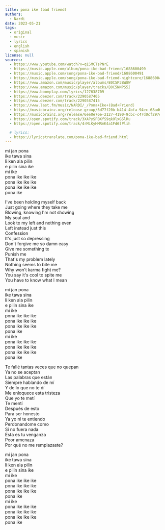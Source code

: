```yaml
---
title: pona ike (bad friend)
authors:
  - Nardi
date: 2023-05-21
tags:
  - original
  - music
  - lyrics
  - english
  - spanish
license: null
sources:
  - https://www.youtube.com/watch?v=q1SMCTsPNrE
  - https://music.apple.com/album/pona-ike-bad-friend/1688600490
  - https://music.apple.com/song/pona-ike-bad-friend/1688600491
  - https://music.apple.com/song/pona-ike-bad-friend-nightcore/1688600492
  - https://www.amazon.com/music/player/albums/B0C5P3BW8W
  - https://www.amazon.com/music/player/tracks/B0C5NNPS5J
  - https://www.boomplay.com/lyrics/127638709
  - https://www.deezer.com/track/2290587405
  - https://www.deezer.com/track/2290587415
  - https://www.last.fm/music/NARDI/_/Pona+Ike+(Bad+Friend)
  - https://musicbrainz.org/release-group/5d77f20b-b414-4bfa-94ec-68ad6fcd08f7
  - https://musicbrainz.org/release/6ee0e76e-2127-4190-9cbc-c47d0cf297d0
  - https://open.spotify.com/track/3XAPySFBXfS9qk0lxGSlRu
  - https://open.spotify.com/track/4rMLKyHMRmK4a1Fd6lPlih

  # lyrics:
  - https://lyricstranslate.com/pona-ike-bad-friend.html
---
```


mi jan pona  \
ike tawa sina   \
li ken ala pilin  \
e pilin sina ike  \
mi ike  \
pona ike ike ike  \
pona ike ike ike  \
pona ike ike ike  \
pona ike

I've been holding myself back  \
Just going where they take me  \
Blowing, knowing I'm not showing   \
My soul and  \
Look to my left and nothing even  \
Left instead just this  \
Confession  \
It's just so depressing  \
Don't forgive me so damn easy  \
Give me something to   \
Punish me  \
That's my problem lately  \
Nothing seems to bite me  \
Why won't karma fight me?  \
You say it's cool to spite me  \
You have to know what I mean

mi jan pona  \
ike tawa sina   \
li ken ala pilin  \
e pilin sina ike  \
mi ike  \
pona ike ike ike  \
pona ike ike ike  \
pona ike ike ike  \
pona ike  \
mi ike  \
pona ike ike ike  \
pona ike ike ike  \
pona ike ike ike  \
pona ike

Te fallé tantas veces que no quepan  \
Ya no se aceptan  \
Las palabras que están  \
Siempre hablando de mí  \
Y de lo que no te dí  \
Me enloquece esta tristeza  \
Que yo te metí  \
Te mentí  \
Después de esto  \
Para ser honesto  \
Ya yo ni te entiendo  \
Perdonandome como  \
Si no fuera nada  \
Esta es tu venganza  \
Peor amenaza  \
Por qué no me remplazaste?

mi jan pona  \
ike tawa sina   \
li ken ala pilin  \
e pilin sina ike  \
mi ike  \
pona ike ike ike  \
pona ike ike ike  \
pona ike ike ike  \
pona ike  \
mi ike  \
pona ike ike ike  \
pona ike ike ike  \
pona ike ike ike  \
pona ike